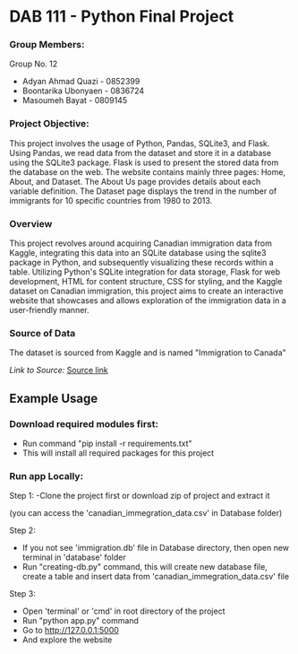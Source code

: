 # DAB 111 - Python Final Project

### Group Members:

Group No. 12

- Adyan Ahmad Quazi - 0852399
- Boontarika Ubonyaen - 0836724
- Masoumeh Bayat - 0809145
 
 
### Project Objective:

This project involves the usage of Python, Pandas, SQLite3, and Flask. Using Pandas, we read data from the dataset and store it in a database using the SQLite3 package. Flask is used to present the stored data from the database on the web. The website contains mainly three pages: Home, About, and Dataset. The About Us page provides details about each variable definition. The Dataset page displays the trend in the number of immigrants for 10 specific countries from 1980 to 2013.



### Overview

This project revolves around acquiring Canadian immigration data from Kaggle, integrating this data into an SQLite database using the sqlite3 package in Python, and subsequently visualizing these records within a table. Utilizing Python's SQLite integration for data storage, Flask for web development, HTML for content structure, CSS for styling, and the Kaggle dataset on Canadian immigration, this project aims to create an interactive website that showcases and allows exploration of the immigration data in a user-friendly manner.


### Source of Data

The dataset is sourced from Kaggle and is named "Immigration to Canada"

*Link to Source:* [Source link](https://www.kaggle.com/datasets/ammaraahmad/immigration-to-canada)


## Example Usage
 ### Download required modules first:

 - Run command "pip install -r requirements.txt"
 - This will install all required packages for this project

 ### Run app Locally:

Step 1:
-Clone the project first or download zip of project and extract it

 (you can access the 'canadian_immegration_data.csv' in Database folder)

 Step 2:
 - If you not see 'immigration.db' file in Database directory, then open new terminal in 'database' folder
 - Run "creating-db.py" command, this will create new database file, create a table and insert data from 'canadian_immegration_data.csv' file

Step 3:
 - Open 'terminal' or 'cmd' in root directory of the project
 - Run "python app.py" command
 - Go to http://127.0.0.1:5000
 - And explore the website